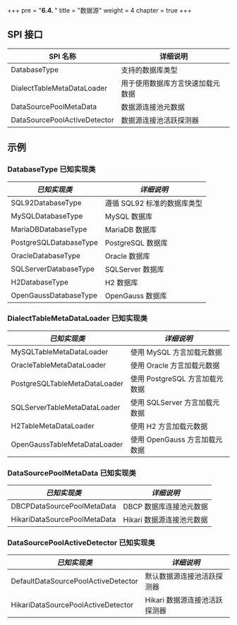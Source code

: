 +++
pre = "<b>6.4. </b>"
title = "数据源"
weight = 4
chapter = true
+++

## SPI 接口

| SPI 名称                     | 详细说明                         |
| ---------------------------- | -------------------------------- |
| DatabaseType                 | 支持的数据库类型                 |
| DialectTableMetaDataLoader   | 用于使用数据库方言快速加载元数据 |
| DataSourcePoolMetaData       | 数据源连接池元数据               |
| DataSourcePoolActiveDetector | 数据源连接池活跃探测器           |

## 示例

### DatabaseType 已知实现类

| *已知实现类*             | *详细说明*               |
| ---------------------- | ----------------------- |
| SQL92DatabaseType      | 遵循 SQL92 标准的数据库类型 |
| MySQLDatabaseType      | MySQL 数据库             |
| MariaDBDatabaseType    | MariaDB 数据库           |
| PostgreSQLDatabaseType | PostgreSQL 数据库        |
| OracleDatabaseType     | Oracle 数据库            |
| SQLServerDatabaseType  | SQLServer 数据库         |
| H2DatabaseType         | H2 数据库                |
| OpenGaussDatabaseType  | OpenGauss 数据库         |

### DialectTableMetaDataLoader 已知实现类

| *已知实现类*                    | *详细说明*                   |
| ----------------------------- | --------------------------- |
| MySQLTableMetaDataLoader      | 使用 MySQL 方言加载元数据      |
| OracleTableMetaDataLoader     | 使用 Oracle 方言加载元数据     |
| PostgreSQLTableMetaDataLoader | 使用 PostgreSQL 方言加载元数据 |
| SQLServerTableMetaDataLoader  | 使用 SQLServer 方言加载元数据  |
| H2TableMetaDataLoader         | 使用 H2 方言加载元数据         |
| OpenGaussTableMetaDataLoader  | 使用 OpenGauss 方言加载元数据  |

### DataSourcePoolMetaData 已知实现类

| *已知实现类*                   | *详细说明*              |
|------------------------------|-----------------------|
| DBCPDataSourcePoolMetaData   | DBCP 数据库连接池元数据   |
| HikariDataSourcePoolMetaData | Hikari 数据源连接池元数据 |

### DataSourcePoolActiveDetector 已知实现类

| *已知实现类*                          | *详细说明*                 |
| ----------------------------------- | ------------------------- |
| DefaultDataSourcePoolActiveDetector | 默认数据源连接池活跃探测器     |
| HikariDataSourcePoolActiveDetector  | Hikari 数据源连接池活跃探测器 |
